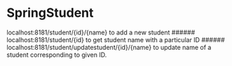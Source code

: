 # SpringStudent
localhost:8181/student/{id}/{name} to add a new student  ###### 
localhost:8181/student/{id} to get student name with a particular ID  ###### 
localhost:8181/student/updatestudent/{id}/{name} to update name of a student corresponding to given ID.
